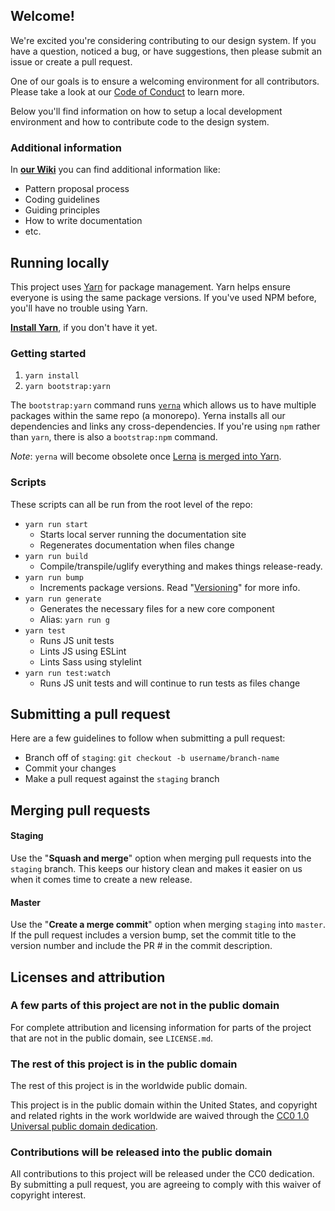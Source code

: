 ## Welcome!

We're excited you're considering contributing to our design system. If you have a question, noticed a bug, or have suggestions, then please submit an issue or create a pull request.

One of our goals is to ensure a welcoming environment for all contributors. Please take a look at our [Code of Conduct](CODE_OF_CONDUCT.md) to learn more.

Below you'll find information on how to setup a local development environment and how to contribute code to the design system.

### Additional information

In **[our Wiki](https://github.com/CMSgov/design-system/wiki)** you can find additional information like:

- Pattern proposal process
- Coding guidelines
- Guiding principles
- How to write documentation
- etc.

## Running locally

This project uses [Yarn](https://yarnpkg.com/) for package management. Yarn helps ensure everyone is using the same package versions. If you've used NPM before, you'll have no trouble using Yarn.

[**Install Yarn**](https://yarnpkg.com/docs/install), if you don't have it yet.

### Getting started

1. `yarn install`
1. `yarn bootstrap:yarn`

The `bootstrap:yarn` command runs [`yerna`](https://github.com/palantir/yerna) which allows us to have multiple packages within the same repo (a monorepo). Yerna installs all our dependencies and links any cross-dependencies. If you're using `npm` rather than `yarn`, there is also a `bootstrap:npm` command.

_Note_: `yerna` will become obsolete once [Lerna](https://lernajs.io/) [is merged into Yarn](https://github.com/yarnpkg/yarn/issues/946#issuecomment-264597575).

### Scripts

These scripts can all be run from the root level of the repo:

- `yarn run start`
  - Starts local server running the documentation site
  - Regenerates documentation when files change
- `yarn run build`
  - Compile/transpile/uglify everything and makes things release-ready.
- `yarn run bump`
  - Increments package versions. Read "[Versioning](https://github.com/CMSgov/design-system/wiki/Versioning)" for more info.
- `yarn run generate`
  - Generates the necessary files for a new core component
  - Alias: `yarn run g`
- `yarn test`
  - Runs JS unit tests
  - Lints JS using ESLint
  - Lints Sass using stylelint
- `yarn run test:watch`
  - Runs JS unit tests and will continue to run tests as files change

## Submitting a pull request

Here are a few guidelines to follow when submitting a pull request:

- Branch off of `staging`: `git checkout -b username/branch-name`
- Commit your changes
- Make a pull request against the `staging` branch

## Merging pull requests

#### Staging

Use the "**Squash and merge**" option when merging pull requests into the `staging` branch. This keeps our history clean and makes it easier on us when it comes time to create a new release.

#### Master

Use the "**Create a merge commit**" option when merging `staging` into `master`. If the pull request includes a version bump, set the commit title to the version number and include the PR # in the commit description.

## Licenses and attribution

### A few parts of this project are not in the public domain

For complete attribution and licensing information for parts of the project that are not in the public domain, see `LICENSE.md`.

### The rest of this project is in the public domain

The rest of this project is in the worldwide public domain.

This project is in the public domain within the United States, and
copyright and related rights in the work worldwide are waived through
the [CC0 1.0 Universal public domain dedication](https://creativecommons.org/publicdomain/zero/1.0/).

### Contributions will be released into the public domain

All contributions to this project will be released under the CC0
dedication. By submitting a pull request, you are agreeing to comply
with this waiver of copyright interest.
